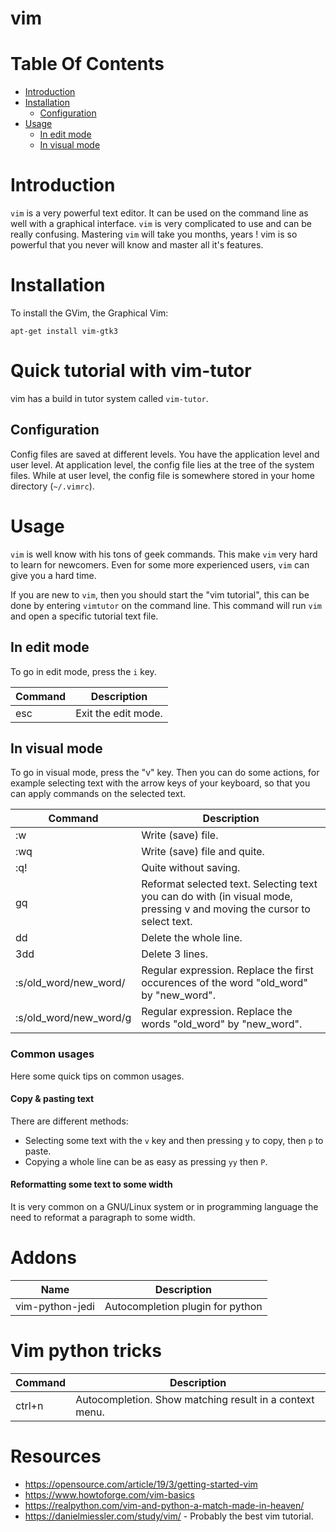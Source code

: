 # vim

# Table Of Contents

* [Introduction](#introduction)
* [Installation](#installation)
    * [Configuration](#configuration)
* [Usage](#usage)
    * [In edit mode](#in-edit-mode)
    * [In visual mode](#in-visual-mode)

# Introduction

`vim` is a very powerful text editor. It can be used on the command line as well with a graphical interface. `vim` is very complicated to use and can be really confusing. Mastering `vim` will take you months, years ! vim is so powerful that you never will know and master all it's features.

# Installation

To install the GVim, the Graphical Vim:

    apt-get install vim-gtk3

# Quick tutorial with vim-tutor

vim has a build in tutor system called `vim-tutor`.

## Configuration

Config files are saved at different levels. You have the application level and user level. At application level, the config file lies at the tree of the system files. While at user level, the config file is somewhere stored in your home directory (`~/.vimrc`).

# Usage

`vim` is well know with his tons of geek commands. This make `vim` very hard to learn for newcomers. Even for some more experienced users, `vim` can give you a hard time.

If you are new to `vim`, then you should start the "vim tutorial", this can be done by entering `vimtutor` on the command line. This command will run `vim` and open a specific tutorial text file.

## In edit mode

To go in edit mode, press the `i` key.

| Command | Description |
|---|---|
| esc | Exit the edit mode. |

## In visual mode

To go in visual mode, press the "v" key. Then you can do some actions, for example selecting text with the arrow keys of your keyboard, so that you can apply commands on the selected text.

| Command | Description |
|---|---|
| :w | Write (save) file. |
| :wq | Write (save) file and quite. |
| :q! | Quite without saving. |
| gq | Reformat selected text. Selecting text you can do with (in visual mode, pressing v and moving the cursor to select text.|
| dd | Delete the whole line. |
| 3dd | Delete 3 lines. |
|:s/old_word/new_word/ | Regular expression. Replace the first occurences of the word "old_word" by "new_word".|
|:s/old_word/new_word/g | Regular expression. Replace the words "old_word" by "new_word".|


### Common usages

Here some quick tips on common usages.

#### Copy & pasting text

There are different methods:

* Selecting some text with the `v` key and then pressing `y` to copy, then `p` to paste.
* Copying a whole line can be as easy as pressing `yy` then `P`.

#### Reformatting some text to some width

It is very common on a GNU/Linux system or in programming language the need to reformat a paragraph to some width.

# Addons

| Name | Description |
|---|---|
| vim-python-jedi | Autocompletion plugin for python|

# Vim python tricks

| Command | Description |
|---|---|
| ctrl+n | Autocompletion. Show matching result in a context menu. |

# Resources

* https://opensource.com/article/19/3/getting-started-vim
* https://www.howtoforge.com/vim-basics
* https://realpython.com/vim-and-python-a-match-made-in-heaven/
* https://danielmiessler.com/study/vim/ - Probably the best vim tutorial.